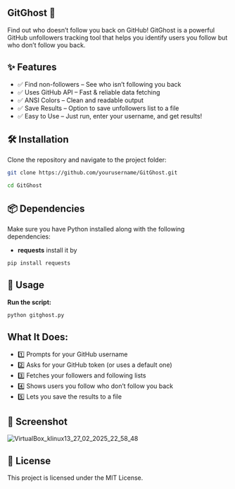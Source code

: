 ## GitGhost 👻
Find out who doesn’t follow you back on GitHub!
GitGhost is a powerful GitHub unfollowers tracking tool that helps you identify users you follow but who don’t follow you back.

## ✨ Features
- ✅ Find non-followers – See who isn’t following you back
- ✅ Uses GitHub API – Fast & reliable data fetching
- ✅ ANSI Colors – Clean and readable output
- ✅ Save Results – Option to save unfollowers list to a file
- ✅ Easy to Use – Just run, enter your username, and get results!

## 🛠️ Installation
Clone the repository and navigate to the project folder:

```bash
git clone https://github.com/yourusername/GitGhost.git
```
```bash
cd GitGhost
```

## 📦 Dependencies
Make sure you have Python installed along with the following dependencies:

- **requests**
  install it by 
```bash
pip install requests
```
## 🚀 Usage
**Run the script:**

```bash
python gitghost.py
```
## What It Does:
- 1️⃣ Prompts for your GitHub username
- 2️⃣ Asks for your GitHub token (or uses a default one)
- 3️⃣ Fetches your followers and following lists
- 4️⃣ Shows users you follow who don’t follow you back
- 5️⃣ Lets you save the results to a file

## 📸 Screenshot

![VirtualBox_klinux13_27_02_2025_22_58_48](https://github.com/user-attachments/assets/00751552-0d1f-48a7-9c98-12ef6973f6e0)


## 📜 License
This project is licensed under the MIT License.

